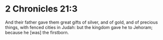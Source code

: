 # 2 Chronicles 21:3

And their father gave them great gifts of silver, and of gold, and of precious things, with fenced cities in Judah: but the kingdom gave he to Jehoram; because he [was] the firstborn.
